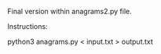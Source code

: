 
Final version within anagrams2.py file.

Instructions:

python3 anagrams.py < input.txt > output.txt